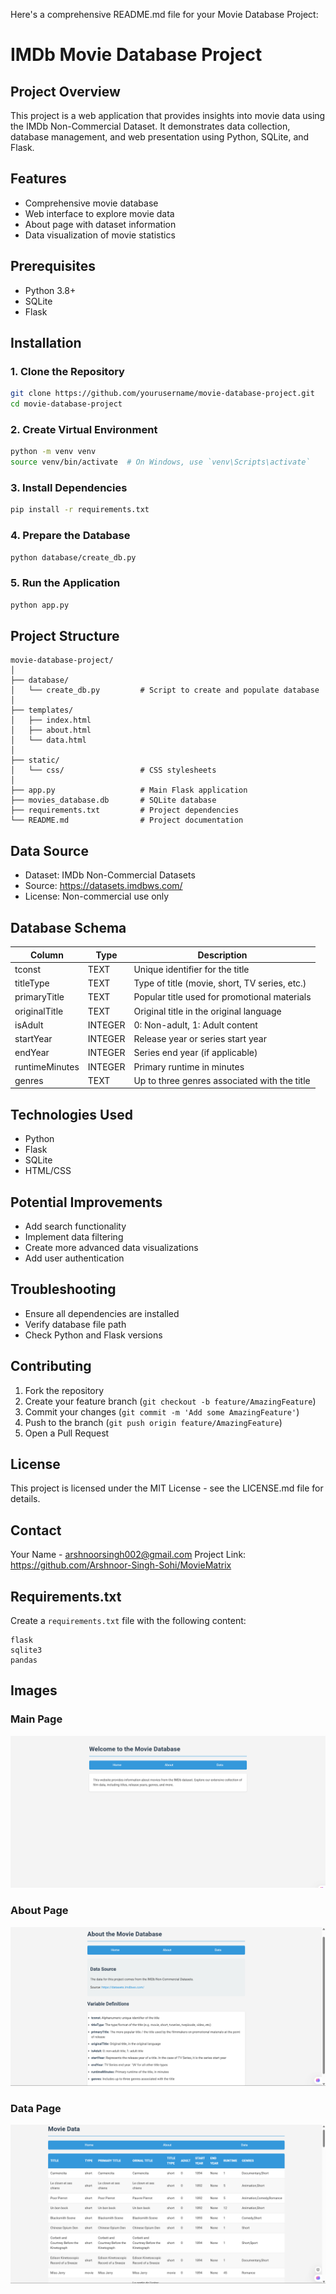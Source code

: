 Here's a comprehensive README.md file for your Movie Database Project:


# IMDb Movie Database Project

## Project Overview
This project is a web application that provides insights into movie data using the IMDb Non-Commercial Dataset. It demonstrates data collection, database management, and web presentation using Python, SQLite, and Flask.

## Features
- Comprehensive movie database
- Web interface to explore movie data
- About page with dataset information
- Data visualization of movie statistics

## Prerequisites
- Python 3.8+
- SQLite
- Flask

## Installation

### 1. Clone the Repository
```bash
git clone https://github.com/yourusername/movie-database-project.git
cd movie-database-project
```

### 2. Create Virtual Environment
```bash
python -m venv venv
source venv/bin/activate  # On Windows, use `venv\Scripts\activate`
```

### 3. Install Dependencies
```bash
pip install -r requirements.txt
```

### 4. Prepare the Database
```bash
python database/create_db.py
```

### 5. Run the Application
```bash
python app.py
```

## Project Structure
```
movie-database-project/
│
├── database/
│   └── create_db.py         # Script to create and populate database
│
├── templates/
│   ├── index.html
│   ├── about.html
│   └── data.html
│
├── static/
│   └── css/                 # CSS stylesheets
│
├── app.py                   # Main Flask application
├── movies_database.db       # SQLite database
├── requirements.txt         # Project dependencies
└── README.md                # Project documentation
```

## Data Source
- Dataset: IMDb Non-Commercial Datasets
- Source: https://datasets.imdbws.com/
- License: Non-commercial use only

## Database Schema
| Column          | Type    | Description                                     |
|----------------|---------|------------------------------------------------|
| tconst         | TEXT    | Unique identifier for the title                 |
| titleType      | TEXT    | Type of title (movie, short, TV series, etc.)   |
| primaryTitle   | TEXT    | Popular title used for promotional materials    |
| originalTitle  | TEXT    | Original title in the original language         |
| isAdult        | INTEGER | 0: Non-adult, 1: Adult content                 |
| startYear      | INTEGER | Release year or series start year               |
| endYear        | INTEGER | Series end year (if applicable)                 |
| runtimeMinutes | INTEGER | Primary runtime in minutes                      |
| genres         | TEXT    | Up to three genres associated with the title    |

## Technologies Used
- Python
- Flask
- SQLite
- HTML/CSS

## Potential Improvements
- Add search functionality
- Implement data filtering
- Create more advanced data visualizations
- Add user authentication

## Troubleshooting
- Ensure all dependencies are installed
- Verify database file path
- Check Python and Flask versions

## Contributing
1. Fork the repository
2. Create your feature branch (`git checkout -b feature/AmazingFeature`)
3. Commit your changes (`git commit -m 'Add some AmazingFeature'`)
4. Push to the branch (`git push origin feature/AmazingFeature`)
5. Open a Pull Request

## License
This project is licensed under the MIT License - see the LICENSE.md file for details.

## Contact
Your Name - arshnoorsingh002@gmail.com
Project Link: https://github.com/Arshnoor-Singh-Sohi/MovieMatrix

## Requirements.txt
Create a `requirements.txt` file with the following content:

```
flask
sqlite3
pandas
```


## Images

### Main Page
![Main Page](Images/main_page.png)

### About Page
![Main Page](Images/about_section.png)

### Data Page
![Main Page](Images/data_section.png)
